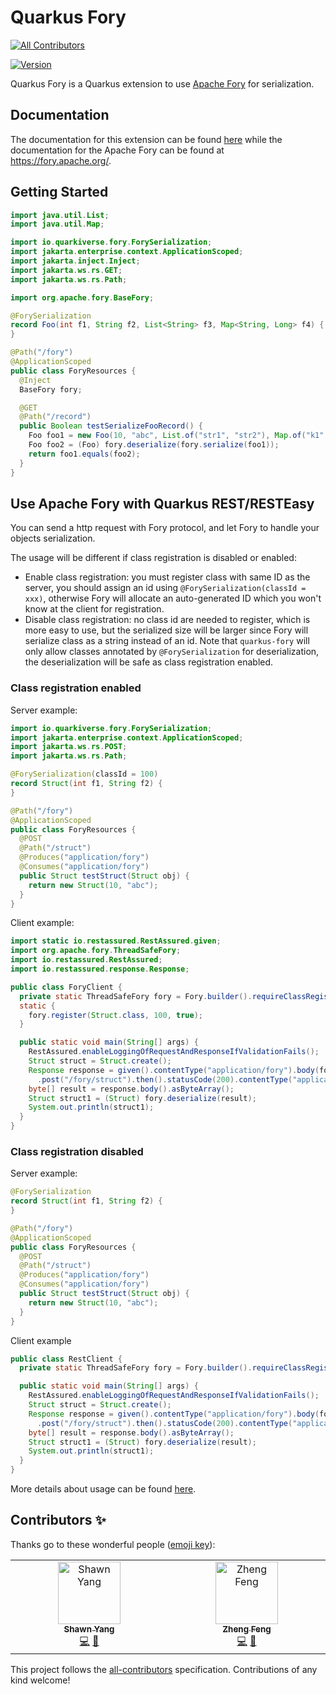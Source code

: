 # Quarkus Fory
<!-- ALL-CONTRIBUTORS-BADGE:START - Do not remove or modify this section -->
[![All Contributors](https://img.shields.io/badge/all_contributors-2-orange.svg?style=flat-square)](#contributors-)
<!-- ALL-CONTRIBUTORS-BADGE:END -->

[![Version](https://img.shields.io/maven-central/v/io.quarkiverse.fory/quarkus-fory?logo=apache-maven&style=flat-square)](https://central.sonatype.com/artifact/io.quarkiverse.fory/quarkus-fory-parent)

Quarkus Fory is a Quarkus extension to use [Apache Fory](https://github.com/apache/fory) for serialization.

## Documentation

The documentation for this extension can be found [here](https://docs.quarkiverse.io/quarkus-fory/dev/index.html) while the documentation for the Apache Fory can be found at https://fory.apache.org/.

## Getting Started

```java
import java.util.List;
import java.util.Map;

import io.quarkiverse.fory.ForySerialization;
import jakarta.enterprise.context.ApplicationScoped;
import jakarta.inject.Inject;
import jakarta.ws.rs.GET;
import jakarta.ws.rs.Path;

import org.apache.fory.BaseFory;

@ForySerialization
record Foo(int f1, String f2, List<String> f3, Map<String, Long> f4) {
}

@Path("/fory")
@ApplicationScoped
public class ForyResources {
  @Inject
  BaseFory fory;

  @GET
  @Path("/record")
  public Boolean testSerializeFooRecord() {
    Foo foo1 = new Foo(10, "abc", List.of("str1", "str2"), Map.of("k1", 10L, "k2", 20L));
    Foo foo2 = (Foo) fory.deserialize(fory.serialize(foo1));
    return foo1.equals(foo2);
  }
}
```

## Use Apache Fory with Quarkus REST/RESTEasy
You can send a http request with Fory protocol, and let Fory to handle your objects serialization.

The usage will be different if class registration is disabled or enabled:
- Enable class registration: you must register class with same ID as the server, you should assign an id using
`@ForySerialization(classId = xxx)`, otherwise Fory will allocate an auto-generated ID which you won't know at the 
client for registration.
- Disable class registration: no class id are needed to register, which is more easy to use, but the serialized size
will be larger since Fory will serialize class as a string instead of an id. Note that `quarkus-fory` will only allow 
classes annotated by `@ForySerialization` for deserialization, the deserialization will be safe as class registration
enabled.

### Class registration enabled
Server example:
```java
import io.quarkiverse.fory.ForySerialization;
import jakarta.enterprise.context.ApplicationScoped;
import jakarta.ws.rs.POST;
import jakarta.ws.rs.Path;

@ForySerialization(classId = 100)
record Struct(int f1, String f2) {
}

@Path("/fory")
@ApplicationScoped
public class ForyResources {
  @POST
  @Path("/struct")
  @Produces("application/fory")
  @Consumes("application/fory")
  public Struct testStruct(Struct obj) {
    return new Struct(10, "abc");
  }
}
```

Client example:
```java
import static io.restassured.RestAssured.given;
import org.apache.fory.ThreadSafeFory;
import io.restassured.RestAssured;
import io.restassured.response.Response;

public class ForyClient {
  private static ThreadSafeFory fory = Fory.builder().requireClassRegistration(false).buildThreadSafeFory();
  static {
    fory.register(Struct.class, 100, true);
  }

  public static void main(String[] args) {
    RestAssured.enableLoggingOfRequestAndResponseIfValidationFails();
    Struct struct = Struct.create();
    Response response = given().contentType("application/fory").body(fory.serialize(struct)).when()
      .post("/fory/struct").then().statusCode(200).contentType("application/fory").extract().response();
    byte[] result = response.body().asByteArray();
    Struct struct1 = (Struct) fory.deserialize(result);
    System.out.println(struct1);
  }
}
```

### Class registration disabled
Server example:
```java
@ForySerialization
record Struct(int f1, String f2) {
}

@Path("/fory")
@ApplicationScoped
public class ForyResources {
  @POST
  @Path("/struct")
  @Produces("application/fory")
  @Consumes("application/fory")
  public Struct testStruct(Struct obj) {
    return new Struct(10, "abc");
  }
}
```

Client example
```java
public class RestClient {
  private static ThreadSafeFory fory = Fory.builder().requireClassRegistration(false).buildThreadSafeFory();

  public static void main(String[] args) {
    RestAssured.enableLoggingOfRequestAndResponseIfValidationFails();
    Struct struct = Struct.create();
    Response response = given().contentType("application/fory").body(fory.serialize(struct)).when()
      .post("/fory/struct").then().statusCode(200).contentType("application/fory").extract().response();
    byte[] result = response.body().asByteArray();
    Struct struct1 = (Struct) fory.deserialize(result);
    System.out.println(struct1);
  }
}
```

More details about usage can be found [here](https://docs.quarkiverse.io/quarkus-fory/dev/index.html).

## Contributors ✨

Thanks go to these wonderful people ([emoji key](https://allcontributors.org/docs/en/emoji-key)):

<!-- ALL-CONTRIBUTORS-LIST:START - Do not remove or modify this section -->
<!-- prettier-ignore-start -->
<!-- markdownlint-disable -->
<table>
  <tbody>
    <tr>
      <td align="center" valign="top" width="14.28%"><a href="https://github.com/chaokunyang"><img src="https://avatars.githubusercontent.com/u/12445254?v=4?s=100" width="100px;" alt="Shawn Yang"/><br /><sub><b>Shawn Yang</b></sub></a><br /><a href="https://github.com/quarkiverse/quarkus-fory/commits?author=chaokunyang" title="Code">💻</a> <a href="#maintenance-chaokunyang" title="Maintenance">🚧</a></td>
      <td align="center" valign="top" width="14.28%"><a href="https://zhfeng.github.io/"><img src="https://avatars.githubusercontent.com/u/1246139?v=4?s=100" width="100px;" alt="Zheng Feng"/><br /><sub><b>Zheng Feng</b></sub></a><br /><a href="https://github.com/quarkiverse/quarkus-fory/commits?author=zhfeng" title="Code">💻</a> <a href="#maintenance-zhfeng" title="Maintenance">🚧</a></td>
    </tr>
  </tbody>
</table>

<!-- markdownlint-restore -->
<!-- prettier-ignore-end -->

<!-- ALL-CONTRIBUTORS-LIST:END -->

This project follows the [all-contributors](https://github.com/all-contributors/all-contributors) specification. Contributions of any kind welcome!

